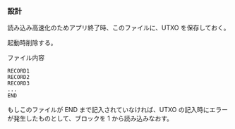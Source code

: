 ### 設計

読み込み高速化のためアプリ終了時、このファイルに、UTXO を保存しておく。

起動時削除する。  

ファイル内容  

```
RECORD1
RECORD2
RECORD3
...
END
```

もしこのファイルが END まで記入されていなければ、UTXO の記入時にエラーが発生したものとして、ブロックを 1 から読み込みなおす。

